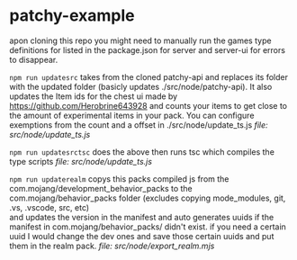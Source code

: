 # patchy-example

apon cloning this repo you might need to manually run the games type definitions for listed in the package.json for server and server-ui for errors to disappear.

```npm run updatesrc```
takes from the cloned patchy-api and replaces its folder with the updated folder (basicly updates ./src/node/patchy-api). It also updates the Item ids for the chest ui made by https://github.com/Herobrine643928 
and counts your items to get close to the amount of experimental items in your pack. You can configure exemptions from the count and a offset in ./src/node/update_ts.js
_file: src/node/update_ts.js_

```npm run updatesrctsc```
does the above then runs tsc which compiles the type scripts
_file: src/node/update_ts.js_
 
```npm run updaterealm```
copys this packs compiled js from the com.mojang/development_behavior_packs to the com.mojang/behavior_packs folder (excludes copying mode_modules, git, .vs, .vscode, src,  etc)  
and updates the version in the manifest and auto generates uuids if the manifest in com.mojang/behavior_packs/<pack> didn't exist. 
if you need a certain uuid I would change the dev ones and save those certain uuids and put them in the realm pack.
_file: src/node/export_realm.mjs_


